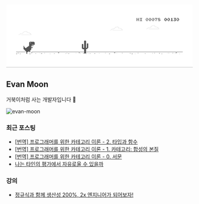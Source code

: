 ![dino.gif](./dino.gif)

## Evan Moon

거북이처럼 사는 개발자입니다 🐢

<img src="https://komarev.com/ghpvc/?username=evan-moon&label=Profile%20views&color=0e75b6&style=flat" alt="evan-moon" />

### 최근 포스팅

<!-- BLOG-POST-LIST:START -->
- [[번역] 프로그래머를 위한 카테고리 이론 - 2. 타입과 함수](https://evan-moon.github.io/2024/02/06/category-theory-for-programmers-2-types-and-functions/)
- [[번역] 프로그래머를 위한 카테고리 이론 - 1. 카테고리: 합성의 본질](https://evan-moon.github.io/2024/01/30/category-theory-for-programmers-1-category/)
- [[번역] 프로그래머를 위한 카테고리 이론 - 0. 서문](https://evan-moon.github.io/2024/01/30/category-theory-for-programmers-0-preface/)
- [나는 타인의 평가에서 자유로울 수 있을까](https://evan-moon.github.io/2023/11/21/how-to-overcome-being-self-conscious/)
<!-- BLOG-POST-LIST:END -->

### 강의
- [정규식과 함께 생산성 200%, 2x 엔지니어가 되어보자!](https://www.inflearn.com/course/실무-정규식?inst=2abd2192)

